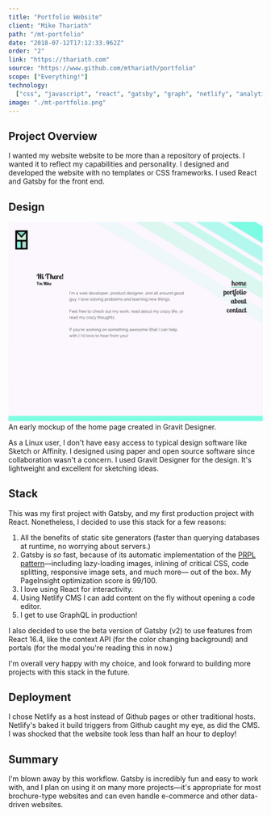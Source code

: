 ```yaml
---
title: "Portfolio Website"
client: "Mike Thariath"
path: "/mt-portfolio"
date: "2018-07-12T17:12:33.962Z"
order: "2"
link: "https://thariath.com"
source: "https://www.github.com/mthariath/portfolio"
scope: ["Everything!"]
technology:
  ["css", "javascript", "react", "gatsby", "graph", "netlify", "analytics"]
image: "./mt-portfolio.png"
---
```


## Project Overview

I wanted my website website to be more than a repository of projects. I wanted it to reflect my capabilities and personality. <!-- end -->I designed and developed the website with no templates or CSS frameworks. I used React and Gatsby for the front end.

## Design

<img src="mt-portfolio-mockup.png" alt="Portfolio Home Page Mockup">
<image-caption>An early mockup of the home page created in Gravit Designer.</image-caption>

As a Linux user, I don't have easy access to typical design software like Sketch or Affinity. I designed using paper and open source software since collaboration wasn't a concern. I used Gravit Designer for the design. It's lightweight and excellent for sketching ideas.

## Stack

This was my first project with Gatsby, and my first production project with React. Nonetheless, I decided to use this stack for a few reasons:

1. All the benefits of static site generators (faster than querying databases at runtime, no worrying about servers.)
2. Gatsby is _so_ fast, because of its automatic implementation of the <a href="https://developers.google.com/web/fundamentals/performance/prpl-pattern/" target="_blank">PRPL pattern</a>&mdash;including lazy-loading images, inlining of critical CSS, code splitting, responsive image sets, and much more&mdash; out of the box. My PageInsight optimization score is 99/100.
3. I love using React for interactivity.
4. Using Netlify CMS I can add content on the fly without opening a code editor.
5. I get to use GraphQL in production!

I also decided to use the beta version of Gatsby (v2) to use features from React 16.4, like the context API (for the color changing background) and portals (for the modal you're reading this in now.)

I'm overall very happy with my choice, and look forward to building more projects with this stack in the future.

## Deployment

I chose Netlify as a host instead of Github pages or other traditional hosts. Netlify's baked it build triggers from Github caught my eye, as did the CMS. I was shocked that the website took less than half an hour to deploy!

## Summary

I'm blown away by this workflow. Gatsby is incredibly fun and easy to work with, and I plan on using it on many more projects&mdash;it's appropriate for most brochure-type websites and can even handle e-commerce and other data-driven websites.
